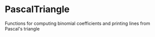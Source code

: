 # PascalTriangle
Functions for computing binomial coefficients and printing lines from Pascal's triangle
